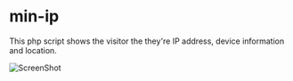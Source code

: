 # min-ip
This php script shows the visitor the they're IP address, device information and location.


![ScreenShot](http://www.unofix.no/images/portfolio/min-ip.png)
